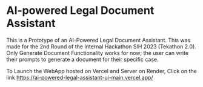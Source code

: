 # AI-powered Legal Document Assistant
This is a Prototype of an AI-Powered Legal Document Assistant. This was made for the 2nd Round of the Internal Hackathon SIH 2023 (Tekathon 2.0).
Only Generate Document Functionality works for now; the user can write their prompts to generate a document for their specific case.


To Launch the WebApp hosted on Vercel and Server on Render, Click on the link
https://ai-powered-legal-assistant-ui-main.vercel.app/
